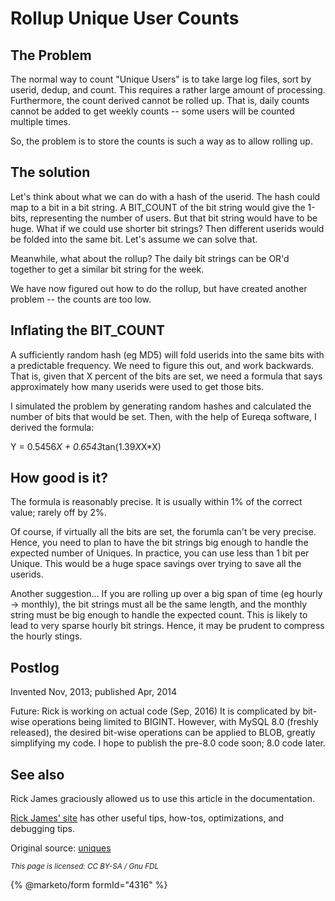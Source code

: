 
# Rollup Unique User Counts


## The Problem


The normal way to count "Unique Users" is to take large log files, sort by userid, dedup, and count. This requires a rather large amount of processing. Furthermore, the count derived cannot be rolled up. That is, daily counts cannot be added to get weekly counts -- some users will be counted multiple times.


So, the problem is to store the counts is such a way as to allow rolling up.


## The solution


Let's think about what we can do with a hash of the userid. The hash could map to a bit in a bit string. A BIT_COUNT of the bit string would give the 1-bits, representing the number of users. But that bit string would have to be huge. What if we could use shorter bit strings? Then different userids would be folded into the same bit. Let's assume we can solve that.


Meanwhile, what about the rollup? The daily bit strings can be OR'd together to get a similar bit string for the week.


We have now figured out how to do the rollup, but have created another problem -- the counts are too low.


## Inflating the BIT_COUNT


A sufficiently random hash (eg MD5) will fold userids into the same bits with a predictable frequency. We need to figure this out, and work backwards. That is, given that X percent of the bits are set, we need a formula that says approximately how many userids were used to get those bits.


I simulated the problem by generating random hashes and calculated the number of bits that would be set. Then, with the help of Eureqa software, I derived the formula:


Y = 0.5456*X + 0.6543*tan(1.39*X*X*X)


## How good is it?


The formula is reasonably precise. It is usually within 1% of the correct value; rarely off by 2%.


Of course, if virtually all the bits are set, the forumla can't be very precise. Hence, you need to plan to have the bit strings big enough to handle the expected number of Uniques. In practice, you can use less than 1 bit per Unique. This would be a huge space savings over trying to save all the userids.


Another suggestion... If you are rolling up over a big span of time (eg hourly -> monthly), the bit strings must all be the same length, and the monthly string must be big enough to handle the expected count. This is likely to lead to very sparse hourly bit strings. Hence, it may be prudent to compress the hourly stings.


## Postlog


Invented Nov, 2013; published Apr, 2014


Future: Rick is working on actual code (Sep, 2016)
It is complicated by bit-wise operations being limited to BIGINT.
However, with MySQL 8.0 (freshly released), the desired bit-wise
operations can be applied to BLOB, greatly simplifying my code.
I hope to publish the pre-8.0 code soon; 8.0 code later.


## See also


Rick James graciously allowed us to use this article in the documentation.


[Rick James' site](https://mysql.rjweb.org/) has other useful tips, how-tos,
optimizations, and debugging tips.


Original source: [uniques](https://mysql.rjweb.org/doc.php/uniques)


<sub>_This page is licensed: CC BY-SA / Gnu FDL_</sub>


{% @marketo/form formId="4316" %}
